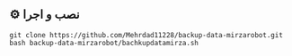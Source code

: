 ## ⚙️ نصب و اجرا

```
git clone https://github.com/Mehrdad11228/backup-data-mirzarobot.git
bash backup-data-mirzarobot/bachkupdatamirza.sh
